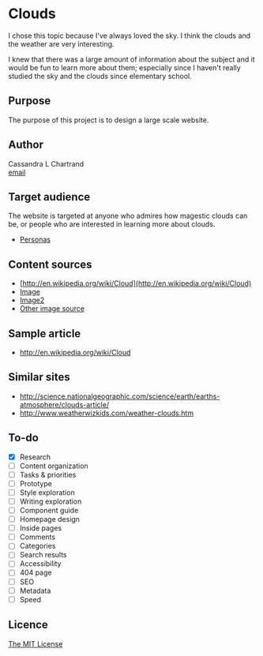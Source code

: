 # Clouds

I chose this topic because I've always loved the sky. I think the clouds and the weather are very interesting. 

I knew that there was a large amount of information about the subject and it would be fun to learn more about them; especially since I haven't really studied the sky and the clouds since elementary school.

## Purpose

The purpose of this project is to design a large scale website.

## Author

Cassandra L Chartrand	
[email](mailto:cassiechartrand@gmail.com)

## Target audience

The website is targeted at anyone who admires how magestic clouds can be, or people who are interested in learning more about clouds. 

- [Personas](Personas.md)

## Content sources

- [http://en.wikipedia.org/wiki/Cloud](http://en.wikipedia.org/wiki/Cloud)
- [Image](http://upload.wikimedia.org/wikipedia/commons/4/4e/Clouds_in_vellore.JPG)
- [Image2](http://picsworth.com/files/funzug/imgs/nature/majestic_volcanoes_upclose_03.jpg)
- [Other image source](http://cloudappreciationsociety.org/gallery/#p=0&i=1)

## Sample article

- <http://en.wikipedia.org/wiki/Cloud>

## Similar sites

- <http://science.nationalgeographic.com/science/earth/earths-atmosphere/clouds-article/>
- <http://www.weatherwizkids.com/weather-clouds.htm>

## To-do

- [x] Research
- [ ] Content organization
- [ ] Tasks & priorities
- [ ] Prototype
- [ ] Style exploration
- [ ] Writing exploration
- [ ] Component guide
- [ ] Homepage design
- [ ] Inside pages
- [ ] Comments
- [ ] Categories
- [ ] Search results
- [ ] Accessibility
- [ ] 404 page
- [ ] SEO
- [ ] Metadata
- [ ] Speed

## Licence

[The MIT License](LICENSE)